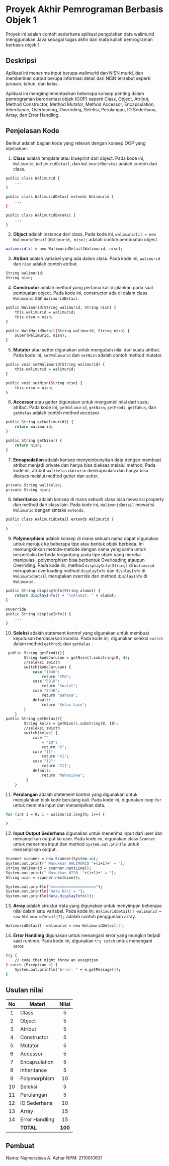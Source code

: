 # Proyek Akhir Pemrograman Berbasis Objek 1

Proyek ini adalah contoh sederhana aplikasi pengolahan data walimurid menggunakan Java sebagai tugas akhir dari mata kuliah pemrograman berbasis objek 1.

## Deskripsi

Aplikasi ini menerima input berupa walimurid dan NISN murid, dan memberikan output berupa informasi detail dari NISN tersebut seperti jurusan,  tahun, dan kelas.

Aplikasi ini mengimplementasikan beberapa konsep penting dalam pemrograman berorientasi objek (OOP) seperti Class, Object, Atribut, Method Constructor, Method Mutator, Method Accessor, Encapsulation, Inheritance, Overloading, Overriding, Seleksi, Perulangan, IO Sederhana, Array, dan Error Handling.

## Penjelasan Kode

Berikut adalah bagian kode yang relevan dengan konsep OOP yang dijelaskan:

1. **Class** adalah template atau blueprint dari object. Pada kode ini, `Walimurid`, `WalimuridDetail`, dan `WalimuridBeraksi` adalah contoh dari class.

```bash
public class Walimurid {
    ...
}

public class WalimuridDetail extends Walimurid {
    ...
}

public class WalimuridBeraksi {
    ...
}
```

2. **Object** adalah instance dari class. Pada kode ini, `walimurid[i] = new WalimuridDetail(Walimurid, nisn);` adalah contoh pembuatan object.

```bash
walimurid[i] = new WalimuridDetail(Walimurid, nisn);
```

3. **Atribut** adalah variabel yang ada dalam class. Pada kode ini, `walimurid` dan `nisn` adalah contoh atribut.

```bash
String walimurid;
String nisn;
```

4. **Constructor** adalah method yang pertama kali dijalankan pada saat pembuatan object. Pada kode ini, constructor ada di dalam class `Walimurid` dan `WalimuridDetail`.

```bash
public Walimurid(String walimurid, String nisn) {
    this.walimurid = walimurid;
    this.nisn = nisn;
}

public WaliMuridDetail(String walimurid, String nisn) {
    super(walimurid, nisn);
}
```

5. **Mutator** atau setter digunakan untuk mengubah nilai dari suatu atribut. Pada kode ini, `setWalimurid` dan `setNisn` adalah contoh method mutator.

```bash
public void setWalimurid(String walimurid) {
    this.walimurid = walimurid;
}

public void setNisn(String nisn) {
    this.nisn = nisn;
}
```

6. **Accessor** atau getter digunakan untuk mengambil nilai dari suatu atribut. Pada kode ini, `getWalimurid`, `getNisn`, `getProdi`, `getTahun`, dan `getKelas` adalah contoh method accessor.

```bash
public String getWalimurid() {
    return walimurid;
}

public String getNisn() {
    return nisn;
}
```

7. **Encapsulation** adalah konsep menyembunyikan data dengan membuat atribut menjadi private dan hanya bisa diakses melalui method. Pada kode ini, atribut `walikelas` dan `nisn` dienkapsulasi dan hanya bisa diakses melalui method getter dan setter.

```bash
private String walikelas;
private String nisn;
```

8. **Inheritance** adalah konsep di mana sebuah class bisa mewarisi property dan method dari class lain. Pada kode ini, `WalimuridDetail` mewarisi `Walimurid` dengan sintaks `extends`.

```bash
public class WalimuridDetail extends Walimurid {
    ...
}
```

9. **Polymorphism** adalah konsep di mana sebuah nama dapat digunakan untuk merujuk ke beberapa tipe atau bentuk objek berbeda. Ini memungkinkan metode-metode dengan nama yang sama untuk berperilaku berbeda tergantung pada tipe objek yang mereka manipulasi, polymorphism bisa berbentuk Overloading ataupun Overriding. Pada kode ini, method `displayInfo(String)` di `Walimurid` merupakan overloading method `displayInfo` dan `displayInfo` di `WalimuridDetail` merupakan override dari method `displayInfo` di `Walimurid`.

```bash
public String displayInfo(String alamat) {
    return displayInfo() + "\nAlamat: " + alamat;
}

@Override
public String displayInfo() {
    ...
}
```

10. **Seleksi** adalah statement kontrol yang digunakan untuk membuat keputusan berdasarkan kondisi. Pada kode ini, digunakan seleksi `switch` dalam method `getProdi` dan `getKelas` .

```bash
 public String getProdi(){
        String kodeJurusan = getNisn().substring(0, 4);
        //seleksi swicth
        switch(kodeJurusan) {
            case "1940":
                return "IPA";
            case "5010":
                return "Sosial";
            case "3440":
                return "Bahasa";
            default:
                return "Kelas Lain";
        }
    }
public String getKelas(){
        String kelas = getNisn().substring(8, 10);
        //seleksi swicth
        switch(kelas) {
            case ""
                + "10":
                return "X";
            case "11":
                return "XI";
            case "12":
                return "XII";
            default:
                return "Mahasiswa";
         }
    }
```

11. **Perulangan** adalah statement kontrol yang digunakan untuk menjalankan blok kode berulang kali. Pada kode ini, digunakan loop `for` untuk meminta input dan menampilkan data.

```bash
for (int i = 0; i < walimurid.length; i++) {
    ...
}
```

12. **Input Output Sederhana** digunakan untuk menerima input dari user dan menampilkan output ke user. Pada kode ini, digunakan class `Scanner` untuk menerima input dan method `System.out.println` untuk menampilkan output.

```bash
Scanner scanner = new Scanner(System.in);
System.out.print(" Masukkan WALIMURID "+(i+1)+" = ");
String Walimurid = scanner.nextLine();
System.out.print(" Masukkan NISN  "+(i+1)+" = ");
String nisn = scanner.nextLine();

System.out.println("====================");
System.out.println("Data Diri = ");
System.out.println(data.displayInfo());
```

13. **Array** adalah struktur data yang digunakan untuk menyimpan beberapa nilai dalam satu variabel. Pada kode ini, `WalimuridDetail[] walimurid = new WalimuridDetail[2];` adalah contoh penggunaan array.

```bash
WalimuridDetail[] walimurid = new WalimuridDetail[2];
```

14. **Error Handling** digunakan untuk menangani error yang mungkin terjadi saat runtime. Pada kode ini, digunakan `try catch` untuk menangani error.

```bash
try {
    // code that might throw an exception
} catch (Exception e) {
    System.out.println("Error: " + e.getMessage());
}
```

## Usulan nilai

| No  | Materi         |  Nilai  |
| :-: | -------------- | :-----: |
|  1  | Class          |    5    |
|  2  | Object         |    5    |
|  3  | Atribut        |    5    |
|  4  | Constructor    |    5    |
|  5  | Mutator        |    5    |
|  6  | Accessor       |    5    |
|  7  | Encapsulation  |    5    |
|  8  | Inheritance    |    5    |
|  9  | Polymorphism   |   10    |
| 10  | Seleksi        |    5    |
| 11  | Perulangan     |    5    |
| 12  | IO Sederhana   |   10    |
| 13  | Array          |   15    |
| 14  | Error Handling |   15    |
|     | **TOTAL**      | **100** |

## Pembuat

Nama: Najmaraissa A. Azhar
NPM: 2110010631
